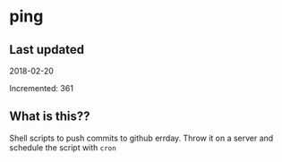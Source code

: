 # ping

## Last updated
2018-02-20

Incremented: 361

## What is this??
Shell scripts to push commits to github errday. Throw it on a server and schedule the script with `cron`

